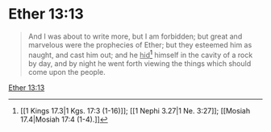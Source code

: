 # Ether 13:13

> And I was about to write more, but I am forbidden; but great and marvelous were the prophecies of Ether; but they esteemed him as naught, and cast him out; and he <u>hid</u>[^a] himself in the cavity of a rock by day, and by night he went forth viewing the things which should come upon the people.

[Ether 13:13](https://www.churchofjesuschrist.org/study/scriptures/bofm/ether/13?lang=eng&id=p13#p13)


[^a]: [[1 Kings 17.3|1 Kgs. 17:3 (1-16)]]; [[1 Nephi 3.27|1 Ne. 3:27]]; [[Mosiah 17.4|Mosiah 17:4 (1-4).]]
